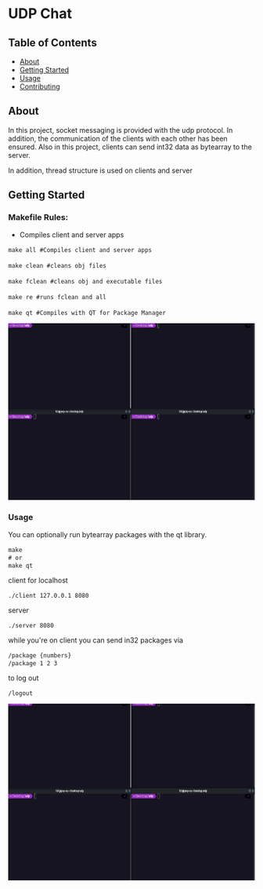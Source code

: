 # UDP Chat

## Table of Contents

- [About](#about)
- [Getting Started](#getting_started)
- [Usage](#usage)
- [Contributing](../CONTRIBUTING.md)

## About <a name = "about"></a>
In this project, socket messaging is provided with the udp protocol. In addition, the communication of the clients with each other has been ensured. Also in this project, clients can send int32 data as bytearray to the server.

In addition, thread structure is used on clients and server

## Getting Started <a name = "getting_started"></a>
### Makefile Rules:
 
- Compiles client and server apps
```
make all #Compiles client and server apps

make clean #cleans obj files

make fclean #cleans obj and executable files

make re #runs fclean and all

make qt #Compiles with QT for Package Manager
```

<img src="https://github.com/Fatihcill/UDP-Chat/blob/main/test.gif" width="540" height="360" />

### Usage

You can optionally run bytearray packages with the qt library.
```
make
# or
make qt
```
client for localhost
```
./client 127.0.0.1 8080
```
server
```
./server 8080
```

while you're on client you can send in32 packages via
```
/package {numbers}
/package 1 2 3
```
to log out
```
/logout
```

<img src="https://github.com/Fatihcill/UDP-Chat/blob/main/test_qt.gif" width="540" height="360" />